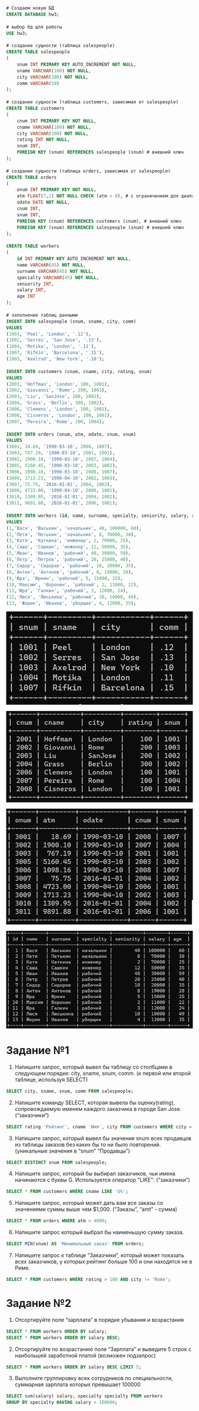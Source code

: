 ```sql
# Создаем новую БД
CREATE DATABASE hw3;

# выбор бд для работы
USE hw3;

# создание сущности (таблица salespeople)
CREATE TABLE salespeople
(
    snum INT PRIMARY KEY AUTO_INCREMENT NOT NULL,
    sname VARCHAR(100) NOT NULL,
    city VARCHAR(100) NOT NULL,
    comm VARCHAR(50)
);

# создание сущности (таблица customers, зависимая от salespeople)
CREATE TABLE customers
(
    cnum INT PRIMARY KEY NOT NULL,
    cname VARCHAR(100) NOT NULL,
    city VARCHAR(100) NOT NULL,
    rating INT NOT NULL,
    snum INT, 
    FOREIGN KEY (snum) REFERENCES salespeople (snum) # внешний ключ
);

# создание сущности (таблица orders, зависимая от salespeople)
CREATE TABLE orders
(
    onum INT PRIMARY KEY NOT NULL,
    atm FLOAT(7,2) NOT NULL CHECK (atm > 0), # c ограничением для диапазона значений, которые могут храниться в столбце (все положительные)
    odate DATE NOT NULL,
    cnum INT,
    snum INT,
    FOREIGN KEY (cnum) REFERENCES customers (cnum), # внешний ключ
    FOREIGN KEY (snum) REFERENCES salespeople (snum) # внешний ключ
);

CREATE TABLE workers
(
    id INT PRIMARY KEY AUTO_INCREMENT NOT NULL,
    name VARCHAR(45) NOT NULL,
    surname VARCHAR(45) NOT NULL,
    specialty VARCHAR(45) NOT NULL,
    seniority INT,
    salary INT,
    age INT
);

# заполнение таблиц данными
INSERT INTO salespeople (snum, sname, city, comm)
VALUES
(1001, 'Peel', 'London', '.12'),
(1002, 'Serres', 'San Jose', '.13'),
(1004, 'Motika', 'London', '.11'),
(1007, 'Rifkin', 'Barcelona', '.15'),
(1003, 'Axelrod', 'New York', '.10');

INSERT INTO customers (cnum, cname, city, rating, snum)
VALUES
(2001, 'Hoffman', 'London', 100, 1001),
(2002, 'Giovanni', 'Rome', 200, 1003),
(2003, 'Liu', 'SanJose', 200, 1002),
(2004, 'Grass', 'Berlin', 300, 1002),
(2006, 'Clemens', 'London', 100, 1001),
(2008, 'Cisneros', 'London', 100, 1001),
(2007, 'Pereira', 'Rome', 100, 1004);

INSERT INTO orders (onum, atm, odate, cnum, snum)
VALUES
(3001, 18.69, '1990-03-10', 2008, 1007),
(3003, 767.19, '1990-03-10', 2001, 1001),
(3002, 1900.10, '1990-03-10', 2007, 1004),
(3005, 5160.45, '1990-03-10', 2003, 1002),
(3006, 1098.16, '1990-03-10', 2008, 1007),
(3009, 1713.23, '1990-04-10', 2002, 1003),
(3007, 75.75, '2016-01-01', 2004, 1002),
(3008, 4723.00, '1990-04-10', 2006, 1001),
(3010, 1309.95, '2016-01-01', 2004, 1002),
(3011, 9891.88, '2016-01-01', 2006, 1001);

INSERT INTO workers (id, name, surname, specialty, seniority, salary, age)
VALUES
(1,'Вася', 'Васькин', 'начальник', 40, 100000, 60),
(2,'Петя', 'Петькин', 'начальник', 8, 70000, 30),
(3,'Катя', 'Каткина', 'инженер', 2, 70000, 25),
(4,'Саша', 'Сашкин', 'инженер', 12, 50000, 35),
(5,'Иван', 'Иванов', 'рабочий', 40, 30000, 59),
(6,'Петр', 'Петров', 'рабочий', 20, 25000, 40),
(7,'Сидор', 'Сидоров', 'рабочий', 10, 20000, 35),
(8,'Антон', 'Антонов', 'рабочий', 8, 19000, 28),
(9,'Юра', 'Юркин', 'рабочий', 5, 15000, 25),
(10,'Максим', 'Воронин', 'рабочий', 2, 11000, 22),
(11,'Юра', 'Галкин', 'рабочий', 3, 12000, 24),
(12,'Люся', 'Люськина', 'рабочий', 10, 10000, 49),
(13, 'Жорик', 'Иванов', 'уборщик', 4, 12000, 35);
```
![Таблица salespeople](/Sem3/salespeople.png)

![Таблица customers](/Sem3/customers.png)

![Таблица orders](/Sem3/orders.png)

![Таблица workers](/Sem3/workers.png)

# Задание №1
1. Напишите запрос, который вывел бы таблицу со столбцами в следующем порядке: city, sname, snum, comm. (к первой или второй таблице, используя SELECT)

```sql
SELECT city, sname, snum, comm FROM salespeople;
```

2. Напишите команду SELECT, которая вывела бы оценку(rating), сопровождаемую именем каждого заказчика в городе San Jose. (“заказчики”)

```sql
SELECT rating 'Рейтинг', cname 'Имя', city FROM customers WHERE city = 'SanJose';
```

3. Напишите запрос, который вывел бы значения snum всех продавцов из таблицы заказов без каких бы то ни было повторений. (уникальные значения в “snum“ “Продавцы”)

```sql
SELECT DISTINCT snum FROM salespeople;
```
4. Напишите запрос, который бы выбирал заказчиков, чьи имена начинаются с буквы G. Используется оператор "LIKE": (“заказчики”)

```sql
SELECT * FROM customers WHERE cname LIKE 'G%';
```

5. Напишите запрос, который может дать вам все заказы со значениями суммы выше чем $1,000. (“Заказы”, “amt” - сумма)

```sql
SELECT * FROM orders WHERE atm > 4000;
```

6. Напишите запрос который выбрал бы наименьшую сумму заказа.

```sql
SELECT MIN(snum) AS 'Минимальный заказ' FROM orders;
```

7. Напишите запрос к таблице “Заказчики”, который может показать всех заказчиков, у которых рейтинг больше 100 и они находятся не в Риме.

```sql
SELECT * FROM customers WHERE rating > 100 AND city != 'Rome';
```

# Задание №2
1. Отсортируйте поле “зарплата” в порядке убывания и возрастания

```sql
SELECT * FROM workers ORDER BY salary;
SELECT * FROM workers ORDER BY salary DESC;
```

2. Отсортируйте по возрастанию поле “Зарплата” и выведите 5 строк с наибольшей заработной платой (возможен подзапрос)

```sql
SELECT * FROM workers ORDER BY salary DESC LIMIT 5;
```

3. Выполните группировку всех сотрудников по специальности, суммарная зарплата которых превышает 100000

```sql
SELECT sum(salary) salary, specialty specialty FROM workers
GROUP BY specialty HAVING salary > 100000;
```